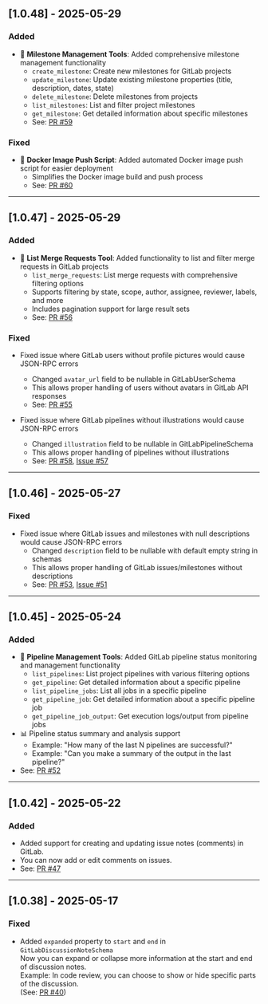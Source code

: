 ## [1.0.48] - 2025-05-29

### Added

- 🎯 **Milestone Management Tools**: Added comprehensive milestone management functionality
  - `create_milestone`: Create new milestones for GitLab projects
  - `update_milestone`: Update existing milestone properties (title, description, dates, state)
  - `delete_milestone`: Delete milestones from projects
  - `list_milestones`: List and filter project milestones
  - `get_milestone`: Get detailed information about specific milestones
  - See: [PR #59](https://github.com/zereight/gitlab-mcp/pull/59)

### Fixed

- 🐳 **Docker Image Push Script**: Added automated Docker image push script for easier deployment
  - Simplifies the Docker image build and push process
  - See: [PR #60](https://github.com/zereight/gitlab-mcp/pull/60)

---

## [1.0.47] - 2025-05-29

### Added

- 🔄 **List Merge Requests Tool**: Added functionality to list and filter merge requests in GitLab projects
  - `list_merge_requests`: List merge requests with comprehensive filtering options
  - Supports filtering by state, scope, author, assignee, reviewer, labels, and more
  - Includes pagination support for large result sets
  - See: [PR #56](https://github.com/zereight/gitlab-mcp/pull/56)

### Fixed

- Fixed issue where GitLab users without profile pictures would cause JSON-RPC errors

  - Changed `avatar_url` field to be nullable in GitLabUserSchema
  - This allows proper handling of users without avatars in GitLab API responses
  - See: [PR #55](https://github.com/zereight/gitlab-mcp/pull/55)

- Fixed issue where GitLab pipelines without illustrations would cause JSON-RPC errors
  - Changed `illustration` field to be nullable in GitLabPipelineSchema
  - This allows proper handling of pipelines without illustrations
  - See: [PR #58](https://github.com/zereight/gitlab-mcp/pull/58), [Issue #57](https://github.com/zereight/gitlab-mcp/issues/57)

---

## [1.0.46] - 2025-05-27

### Fixed

- Fixed issue where GitLab issues and milestones with null descriptions would cause JSON-RPC errors
  - Changed `description` field to be nullable with default empty string in schemas
  - This allows proper handling of GitLab issues/milestones without descriptions
  - See: [PR #53](https://github.com/zereight/gitlab-mcp/pull/53), [Issue #51](https://github.com/zereight/gitlab-mcp/issues/51)

---

## [1.0.45] - 2025-05-24

### Added

- 🔄 **Pipeline Management Tools**: Added GitLab pipeline status monitoring and management functionality
  - `list_pipelines`: List project pipelines with various filtering options
  - `get_pipeline`: Get detailed information about a specific pipeline
  - `list_pipeline_jobs`: List all jobs in a specific pipeline
  - `get_pipeline_job`: Get detailed information about a specific pipeline job
  - `get_pipeline_job_output`: Get execution logs/output from pipeline jobs
- 📊 Pipeline status summary and analysis support
  - Example: "How many of the last N pipelines are successful?"
  - Example: "Can you make a summary of the output in the last pipeline?"
- See: [PR #52](https://github.com/zereight/gitlab-mcp/pull/52)

---

## [1.0.42] - 2025-05-22

### Added

- Added support for creating and updating issue notes (comments) in GitLab.
- You can now add or edit comments on issues.
- See: [PR #47](https://github.com/zereight/gitlab-mcp/pull/47)

---

## [1.0.38] - 2025-05-17

### Fixed

- Added `expanded` property to `start` and `end` in `GitLabDiscussionNoteSchema`  
  Now you can expand or collapse more information at the start and end of discussion notes.  
  Example: In code review, you can choose to show or hide specific parts of the discussion.  
  (See: [PR #40](https://github.com/zereight/gitlab-mcp/pull/40))
